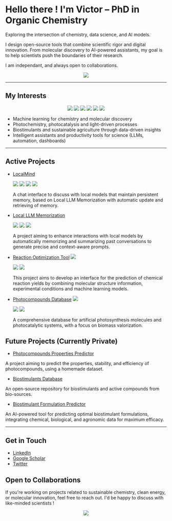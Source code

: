 # Hello there ! I'm Victor – PhD in Organic Chemistry

Exploring the intersection of chemistry, data science, and AI models. 

I design open-source tools that combine scientific rigor and digital innovation. 
From molecular discovery to AI-powered assistants, my goal is to help scientists push the boundaries of their research.  

I am independant, and always open to collaborations.  

<p align="center">
  <!-- Total Stars -->
  <img src="https://img.shields.io/github/stars/victorcarre6?affiliations=OWNER&style=social" />
</p>

---

## My Interests  

<p align="center">
  <!-- Python -->
  <img src="https://img.shields.io/badge/Python-3776AB?logo=python&logoColor=green" />
  <!-- SQL -->
  <img src="https://img.shields.io/badge/SQL-003B57?logo=sqlite&logoColor=yellow" />
  <!-- Machine Learning -->
  <img src="https://img.shields.io/badge/Machine%20Learning-102230?logo=tensorflow&logoColor=orange" />
  <!-- PyTorch -->
  <img src="https://img.shields.io/badge/PyTorch-EE4C2C?logo=pytorch&logoColor=white" />
  <!-- Scikit-learn -->
  <img src="https://img.shields.io/badge/scikit--learn-F7931E?logo=scikitlearn&logoColor=white" />
  <!-- Open Science -->
  <img src="https://img.shields.io/badge/Open%20Science-3A75C4?logo=openaccess&logoColor=white" />
</p>

- Machine learning for chemistry and molecular discovery
- Photochemistry, photocatalysis and light-driven processes
- Biostimulants and sustainable agriculture through data-driven insights  
- Intelligent assistants and productivity tools for science (LLMs, automation, dashboards)

---
## Active Projects 

- [LocalMind](https://github.com/victorcarre6/llm-assistant)
  
  <img src="https://img.shields.io/badge/Python-3776AB?logo=python&logoColor=green" />
  <img src="https://img.shields.io/badge/SQLite-003B57?logo=sqlite&logoColor=yellow" />
  <img src="https://img.shields.io/badge/LLM-Context--Aware-green" />
  <img src="https://img.shields.io/badge/Memory--System-blue" /> 

  A chat interface to discuss with local models that maintain persistent memory, based on Local LLM Memorization with automatic update and retrieving of memory.

  

- [Local LLM Memorization](https://github.com/victorcarre6/llm-memorization)
  
  <img src="https://img.shields.io/badge/Python-3776AB?logo=python&logoColor=green" />
  <img src="https://img.shields.io/badge/SQLite-003B57?logo=sqlite&logoColor=yellow" />
  <img src="https://img.shields.io/badge/Memory--System-blue" />
   
  A project aiming to enhance interactions with local models by automatically memorizing and summarizing past conversations to generate precise and context-aware prompts.

- [Reaction Optimization Tool](https://github.com/victorcarre6/reaction-optimization-tool)  <img src="https://img.shields.io/badge/WIP-orange" />  

  <img src="https://img.shields.io/badge/Chemistry-008080?logo=atom&logoColor=white" />
  <img src="https://img.shields.io/badge/Machine%20Learning-102230?logo=scikitlearn&logoColor=white" />
 
  
  This project aims to develop an interface for the prediction of chemical reaction yields by combining molecular structure information, experimental conditions and machine learning models.

- [Photocompounds Database](https://github.com/victorcarre6/photocompounds-database)  <img src="https://img.shields.io/badge/WIP-orange" />

  <img src="https://img.shields.io/badge/Database-blue?logo=sqlite&logoColor=white" />
  <img src="https://img.shields.io/badge/Photochemistry-purple" />
  
  A comprehensive database for artificial photosynthesis molecules and photocatalytic systems, with a focus on biomass valorization.
  
## Future Projects (Currently Private)

- [Photocompounds Properties Predictor](https://github.com/victorcarre6/photocompounds-properties-predictor)

A project aiming to predict the properties, stability, and efficiency of photocompounds, using a homemade dataset.

- [Biostimulants Database](https://github.com/victorcarre6/biostimulants-database)

An open-source repository for biostimulants and active compounds from bio-sources.  

- [Biostimulant Formulation Predictor](https://github.com/victorcarre6/biostimulant-formulation-predictor)  

An AI-powered tool for predicting optimal biostimulant formulations, integrating chemical, biological, and agronomic data for maximum efficacy.  

---

## Get in Touch

- [LinkedIn](https://www.linkedin.com/in/victor-carré)
- [Google Scholar](https://scholar.google.com/citations?hl=fr&user=19goLxoAAAAJ&view_op=list_works&sortby=pubdate)
- [Twitter](https://x.com/victorcarre_)

## Open to Collaborations  
If you're working on projects related to sustainable chemistry, clean energy, or molecular innovation, feel free to reach out. I'd be happy to discuss with like-minded scientists !


<p align="center">
  <a href="https://ko-fi.com/victorcarre">
    <img src="https://ko-fi.com/img/githubbutton_sm.svg" />
  </a>
</p>
